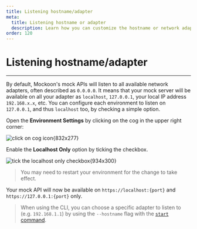 ```yaml
---
title: Listening hostname/adapter
meta:
  title: Listening hostname or adapter
  description: Learn how you can customize the hostname or network adapter your mock API will listen to
order: 120
---
```


# Listening hostname/adapter

---

By default, Mockoon's mock APIs will listen to all available network adapters, often described as `0.0.0.0`. It means that your mock server will be available on all your adapter as `localhost`, `127.0.0.1`, your local IP address `192.168.x.x`, etc.
You can configure each environment to listen on `127.0.0.1`, and thus `localhost` too, by checking a simple option.

Open the **Environment Settings** by clicking on the cog in the upper right corner:

![click on cog icon{832x277}](/images/docs/open-settings.png)

Enable the **Localhost Only** option by ticking the checkbox.

![tick the localhost only checkbox{934x300}](/images/docs/enable-localhost-only.png)

> You may need to restart your environment for the change to take effect.

Your mock API will now be available on `https://localhost:{port}` and `https://127.0.0.1:{port}` only.

> When using the CLI, you can choose a specific adapter to listen to (e.g. `192.168.1.1`) by using the `--hostname` flag with the [`start` command](https://github.com/mockoon/mockoon/blob/main/packages/cli#mockoon-cli-start).
